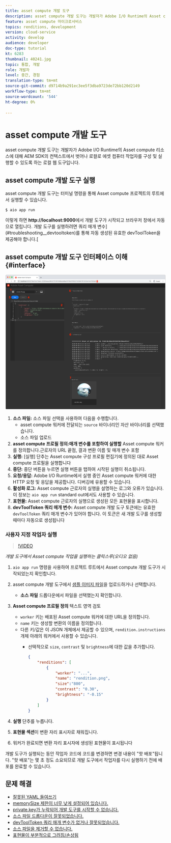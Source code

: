 ```yaml
---
title: asset compute 개발 도구
description: asset compute 개발 도구는 개발자가 Adobe I/O Runtime의 Asset compute 리소스에 대해 AEM SDK의 컨텍스트에서 벗어나 로컬로 에셋 컴퓨터 작업자를 구성 및 실행할 수 있도록 하는 로컬 웹 도구입니다.
feature: asset compute 마이크로서비스
topics: renditions, development
version: cloud-service
activity: develop
audience: developer
doc-type: tutorial
kt: 6283
thumbnail: 40241.jpg
topic: 통합, 개발
role: 개발자
level: 중간, 경험
translation-type: tm+mt
source-git-commit: d9714b9a291ec3ee5f3dba9723de72bb120d2149
workflow-type: tm+mt
source-wordcount: '544'
ht-degree: 0%

---
```



# asset compute 개발 도구

asset compute 개발 도구는 개발자가 Adobe I/O Runtime의 Asset compute 리소스에 대해 AEM SDK의 컨텍스트에서 벗어나 로컬로 에셋 컴퓨터 작업자를 구성 및 실행할 수 있도록 하는 로컬 웹 도구입니다.

## asset compute 개발 도구 실행

asset compute 개발 도구는 터미널 명령을 통해 Asset compute 프로젝트의 루트에서 실행할 수 있습니다.

```
$ aio app run
```

이렇게 하면 __http://localhost:9000__&#x200B;에서 개발 도구가 시작되고 브라우저 창에서 자동으로 열립니다. 개발 도구를 실행하려면 쿼리 매개 변수](#troubleshooting__devtooltoken)를 통해 자동 생성된 유효한 devToolToken을 제공해야 합니다.[

## asset compute 개발 도구 인터페이스 이해{#interface}

![asset compute 개발 도구](./assets/development-tool/asset-compute-dev-tool.png)

1. __소스 파일:__ 소스 파일 선택을 사용하여 다음을 수행합니다.
   + asset compute 워커에 전달되는 `source` 바이너리인 자산 바이너리를 선택했습니다.
   + 소스 파일 업로드
1. __asset compute 프로필 정의:매개 변수를 포함하여 실행할__ Asset compute 워커를 정의합니다.근로자의 URL 끝점, 결과 변환 이름 및 매개 변수 포함
1. __실행:__ [실행] 단추는 Asset compute 구성 프로필 편집기에 정의된 대로 Asset compute 프로필을 실행합니다
1. __중단:__ 중단 버튼을 누르면 실행 버튼을 탭하여 시작된 실행이 취소됩니다.
1. __요청/응답:__ Adobe I/O Runtime에서 실행 중인 Asset compute 워커에 대한 HTTP 요청 및 응답을 제공합니다. 디버깅에 유용할 수 있습니다.
1. __활성화 로그:__ Asset compute 근로자의 실행을 설명하는 로그와 오류가 있습니다. 이 정보는 `aio app run` standard out에서도 사용할 수 있습니다.
1. __표현물:__ Asset compute 근로자의 실행으로 생성된 모든 표현물을 표시합니다.
1. __devToolToken 쿼리 매개 변수:__ Asset compute 개발 도구 토큰에는 유효한  `devToolToken` 쿼리 매개 변수가 있어야 합니다. 이 토큰은 새 개발 도구를 생성할 때마다 자동으로 생성됩니다

### 사용자 지정 작업자 실행

>[!VIDEO](https://video.tv.adobe.com/v/40241?quality=12&learn=on)

_개발 도구에서 Asset compute 작업을 실행하는 클릭스루(오디오 없음)_

1. `aio app run` 명령을 사용하여 프로젝트 루트에서 Asset compute 개발 도구가 시작되었는지 확인합니다.
1. asset compute 개발 도구에서 [샘플 이미지 파일](../assets/samples/sample-file.jpg)을 업로드하거나 선택합니다.
   + __소스 파일__ 드롭다운에서 파일을 선택했는지 확인합니다.
1. __Asset compute 프로필 정의__ 텍스트 영역 검토
   + `worker` 키는 배포된 Asset compute 워커에 대한 URL을 정의합니다.
   + `name` 키는 생성할 변환의 이름을 정의합니다.
   + 다른 키/값은 이 JSON 개체에서 제공할 수 있으며, `rendition.instructions` 개체 아래의 워커에서 사용할 수 있습니다.
      + 선택적으로 `size`, `contrast` 및 `brightness`에 대한 값을 추가합니다.

         ```json
         {
             "renditions": [
                 {
                     "worker": "...",
                     "name": "rendition.png",
                     "size":"800",
                     "contrast": "0.30",
                     "brightness": "-0.15"
                 }
             ]
         }
         ```

1. __실행__ 단추를 누릅니다.
1. __표현물 섹션__&#x200B;이 변환 자리 표시자로 채워집니다.
1. 워커가 완료되면 변환 자리 표시자에 생성된 표현물이 표시됩니다

개발 도구가 실행되는 동안 작업자 코드에 코드를 변경하면 변경 내용이 &quot;핫 배포&quot;됩니다. &quot;핫 배포&quot;는 몇 초 정도 소요되므로 개발 도구에서 작업자를 다시 실행하기 전에 배포를 완료할 수 있습니다.

## 문제 해결

+ [잘못된 YAML 들여쓰기](../troubleshooting.md#incorrect-yaml-indentation)
+ [memorySize 제한이 너무 낮게 설정되어 있습니다.](../troubleshooting.md#memorysize-limit-is-set-too-low)
+ [private.key가 누락되어 개발 도구를 시작할 수 없습니다.](../troubleshooting.md#missing-private-key)
+ [소스 파일 드롭다운이 잘못되었습니다.](../troubleshooting.md#source-files-dropdown-incorrect)
+ [devToolToken 쿼리 매개 변수가 없거나 잘못되었습니다.](../troubleshooting.md#missing-or-invalid-devtooltoken-query-parameter)
+ [소스 파일을 제거할 수 없습니다.](../troubleshooting.md#unable-to-remove-source-files)
+ [표현물이 부분적으로 그려짐/손상됨](../troubleshooting.md#rendition-returned-partially-drawn-or-corrupt)
